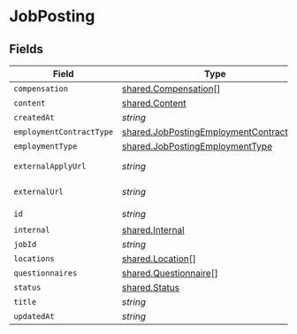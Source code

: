 # JobPosting


## Fields

| Field                                                                                              | Type                                                                                               | Required                                                                                           | Description                                                                                        | Example                                                                                            |
| -------------------------------------------------------------------------------------------------- | -------------------------------------------------------------------------------------------------- | -------------------------------------------------------------------------------------------------- | -------------------------------------------------------------------------------------------------- | -------------------------------------------------------------------------------------------------- |
| `compensation`                                                                                     | [shared.Compensation](../../models/shared/compensation.md)[]                                       | :heavy_minus_sign:                                                                                 | N/A                                                                                                | [object Object],[object Object]                                                                    |
| `content`                                                                                          | [shared.Content](../../models/shared/content.md)                                                   | :heavy_minus_sign:                                                                                 | N/A                                                                                                |                                                                                                    |
| `createdAt`                                                                                        | *string*                                                                                           | :heavy_minus_sign:                                                                                 | N/A                                                                                                | 2023-01-01T12:00:00Z                                                                               |
| `employmentContractType`                                                                           | [shared.JobPostingEmploymentContractType](../../models/shared/jobpostingemploymentcontracttype.md) | :heavy_minus_sign:                                                                                 | N/A                                                                                                | full_time                                                                                          |
| `employmentType`                                                                                   | [shared.JobPostingEmploymentType](../../models/shared/jobpostingemploymenttype.md)                 | :heavy_minus_sign:                                                                                 | N/A                                                                                                | permanent                                                                                          |
| `externalApplyUrl`                                                                                 | *string*                                                                                           | :heavy_minus_sign:                                                                                 | N/A                                                                                                | https://www.example.com/job-posting/abcd1234/apply                                                 |
| `externalUrl`                                                                                      | *string*                                                                                           | :heavy_minus_sign:                                                                                 | N/A                                                                                                | https://www.example.com/job-posting/abcd1234                                                       |
| `id`                                                                                               | *string*                                                                                           | :heavy_check_mark:                                                                                 | N/A                                                                                                | abcd1234                                                                                           |
| `internal`                                                                                         | [shared.Internal](../../models/shared/internal.md)                                                 | :heavy_minus_sign:                                                                                 | N/A                                                                                                | true                                                                                               |
| `jobId`                                                                                            | *string*                                                                                           | :heavy_minus_sign:                                                                                 | N/A                                                                                                | job001                                                                                             |
| `locations`                                                                                        | [shared.Location](../../models/shared/location.md)[]                                               | :heavy_minus_sign:                                                                                 | N/A                                                                                                | [object Object],[object Object]                                                                    |
| `questionnaires`                                                                                   | [shared.Questionnaire](../../models/shared/questionnaire.md)[]                                     | :heavy_minus_sign:                                                                                 | N/A                                                                                                | [object Object],[object Object]                                                                    |
| `status`                                                                                           | [shared.Status](../../models/shared/status.md)                                                     | :heavy_minus_sign:                                                                                 | N/A                                                                                                | live                                                                                               |
| `title`                                                                                            | *string*                                                                                           | :heavy_minus_sign:                                                                                 | N/A                                                                                                | Software Engineer                                                                                  |
| `updatedAt`                                                                                        | *string*                                                                                           | :heavy_minus_sign:                                                                                 | N/A                                                                                                | 2023-08-24T12:00:00Z                                                                               |